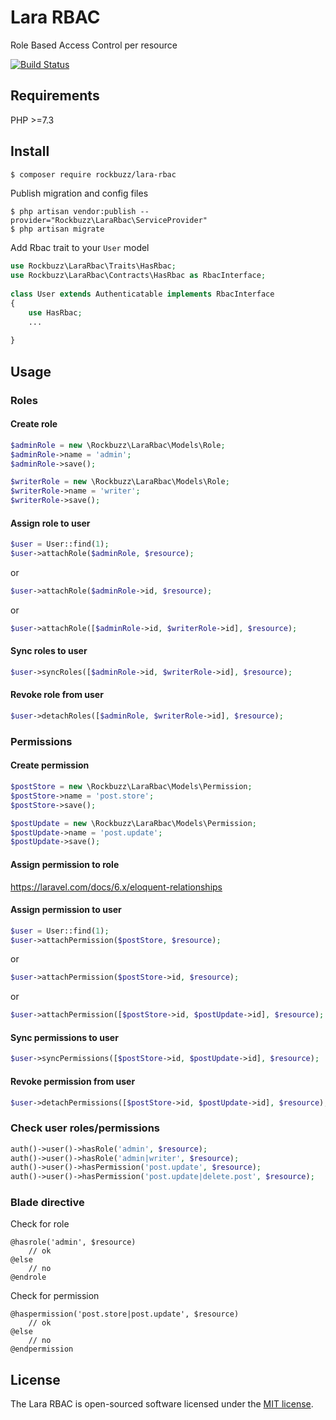 # Lara RBAC

Role Based Access Control per resource

[![Build Status](https://travis-ci.org/rockbuzz/lara-rbac.svg?branch=master)](https://travis-ci.org/rockbuzz/lara-rbac)

## Requirements

PHP >=7.3

## Install

```bash
$ composer require rockbuzz/lara-rbac
```

Publish migration and config files

```
$ php artisan vendor:publish --provider="Rockbuzz\LaraRbac\ServiceProvider"
$ php artisan migrate
```

Add Rbac trait to your `User` model

```php
use Rockbuzz\LaraRbac\Traits\HasRbac;
use Rockbuzz\LaraRbac\Contracts\HasRbac as RbacInterface;
	
class User extends Authenticatable implements RbacInterface
{
    use HasRbac;
    ...
	    
}
```

## Usage

### Roles

#### Create role

```php
$adminRole = new \Rockbuzz\LaraRbac\Models\Role;
$adminRole->name = 'admin';
$adminRole->save();

$writerRole = new \Rockbuzz\LaraRbac\Models\Role;
$writerRole->name = 'writer';
$writerRole->save();
```

#### Assign role to user
	
```php
$user = User::find(1);
$user->attachRole($adminRole, $resource);
```
or 
```php
$user->attachRole($adminRole->id, $resource);
```
or 
```php
$user->attachRole([$adminRole->id, $writerRole->id], $resource);
```

#### Sync roles to user

```php
$user->syncRoles([$adminRole->id, $writerRole->id], $resource);
```

#### Revoke role from user

```php
$user->detachRoles([$adminRole, $writerRole->id], $resource);
```

### Permissions

#### Create permission

```php
$postStore = new \Rockbuzz\LaraRbac\Models\Permission;
$postStore->name = 'post.store';
$postStore->save();

$postUpdate = new \Rockbuzz\LaraRbac\Models\Permission;
$postUpdate->name = 'post.update';
$postUpdate->save();
```

#### Assign permission to role

https://laravel.com/docs/6.x/eloquent-relationships

#### Assign permission to user

```php
$user = User::find(1);
$user->attachPermission($postStore, $resource);
```
or
```php
$user->attachPermission($postStore->id, $resource);
```
or
```php
$user->attachPermission([$postStore->id, $postUpdate->id], $resource);
```

#### Sync permissions to user

```php
$user->syncPermissions([$postStore->id, $postUpdate->id], $resource);
```

#### Revoke permission from user

```php
$user->detachPermissions([$postStore->id, $postUpdate->id], $resource);
```

### Check user roles/permissions

```php
auth()->user()->hasRole('admin', $resource);
auth()->user()->hasRole('admin|writer', $resource);
auth()->user()->hasPermission('post.update', $resource);
auth()->user()->hasPermission('post.update|delete.post', $resource);
```

### Blade directive

Check for role

```
@hasrole('admin', $resource)
    // ok
@else
    // no
@endrole
```

Check for permission

```
@haspermission('post.store|post.update', $resource)
    // ok
@else
    // no
@endpermission
```

## License

The Lara RBAC is open-sourced software licensed under the [MIT license](https://opensource.org/licenses/MIT).